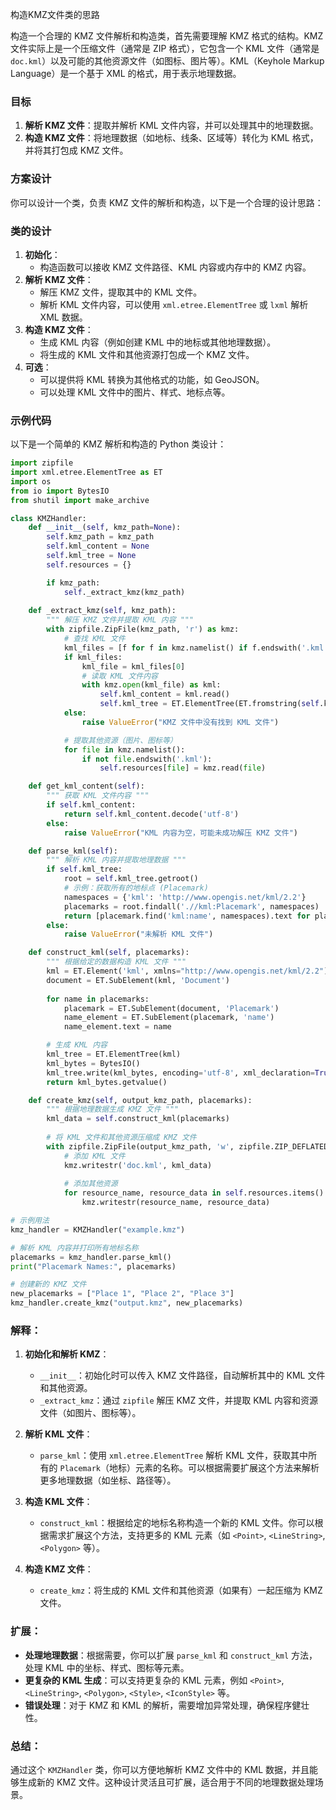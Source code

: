 构造KMZ文件类的思路

构造一个合理的 KMZ 文件解析和构造类，首先需要理解 KMZ 格式的结构。KMZ 文件实际上是一个压缩文件（通常是 ZIP 格式），它包含一个 KML 文件（通常是 `doc.kml`）以及可能的其他资源文件（如图标、图片等）。KML（Keyhole Markup Language）是一个基于 XML 的格式，用于表示地理数据。

### 目标
1. **解析 KMZ 文件**：提取并解析 KML 文件内容，并可以处理其中的地理数据。
2. **构造 KMZ 文件**：将地理数据（如地标、线条、区域等）转化为 KML 格式，并将其打包成 KMZ 文件。

### 方案设计
你可以设计一个类，负责 KMZ 文件的解析和构造，以下是一个合理的设计思路：

### 类的设计
1. **初始化**：
   - 构造函数可以接收 KMZ 文件路径、KML 内容或内存中的 KMZ 内容。
2. **解析 KMZ 文件**：
   - 解压 KMZ 文件，提取其中的 KML 文件。
   - 解析 KML 文件内容，可以使用 `xml.etree.ElementTree` 或 `lxml` 解析 XML 数据。
3. **构造 KMZ 文件**：
   - 生成 KML 内容（例如创建 KML 中的地标或其他地理数据）。
   - 将生成的 KML 文件和其他资源打包成一个 KMZ 文件。
4. **可选**：
   - 可以提供将 KML 转换为其他格式的功能，如 GeoJSON。
   - 可以处理 KML 文件中的图片、样式、地标点等。

### 示例代码

以下是一个简单的 KMZ 解析和构造的 Python 类设计：

```python
import zipfile
import xml.etree.ElementTree as ET
import os
from io import BytesIO
from shutil import make_archive

class KMZHandler:
    def __init__(self, kmz_path=None):
        self.kmz_path = kmz_path
        self.kml_content = None
        self.kml_tree = None
        self.resources = {}

        if kmz_path:
            self._extract_kmz(kmz_path)
    
    def _extract_kmz(self, kmz_path):
        """ 解压 KMZ 文件并提取 KML 内容 """
        with zipfile.ZipFile(kmz_path, 'r') as kmz:
            # 查找 KML 文件
            kml_files = [f for f in kmz.namelist() if f.endswith('.kml')]
            if kml_files:
                kml_file = kml_files[0]
                # 读取 KML 文件内容
                with kmz.open(kml_file) as kml:
                    self.kml_content = kml.read()
                    self.kml_tree = ET.ElementTree(ET.fromstring(self.kml_content))
            else:
                raise ValueError("KMZ 文件中没有找到 KML 文件")

            # 提取其他资源（图片、图标等）
            for file in kmz.namelist():
                if not file.endswith('.kml'):
                    self.resources[file] = kmz.read(file)

    def get_kml_content(self):
        """ 获取 KML 文件内容 """
        if self.kml_content:
            return self.kml_content.decode('utf-8')
        else:
            raise ValueError("KML 内容为空，可能未成功解压 KMZ 文件")

    def parse_kml(self):
        """ 解析 KML 内容并提取地理数据 """
        if self.kml_tree:
            root = self.kml_tree.getroot()
            # 示例：获取所有的地标点 (Placemark)
            namespaces = {'kml': 'http://www.opengis.net/kml/2.2'}
            placemarks = root.findall('.//kml:Placemark', namespaces)
            return [placemark.find('kml:name', namespaces).text for placemark in placemarks]
        else:
            raise ValueError("未解析 KML 文件")

    def construct_kml(self, placemarks):
        """ 根据给定的数据构造 KML 文件 """
        kml = ET.Element('kml', xmlns="http://www.opengis.net/kml/2.2")
        document = ET.SubElement(kml, 'Document')
        
        for name in placemarks:
            placemark = ET.SubElement(document, 'Placemark')
            name_element = ET.SubElement(placemark, 'name')
            name_element.text = name

        # 生成 KML 内容
        kml_tree = ET.ElementTree(kml)
        kml_bytes = BytesIO()
        kml_tree.write(kml_bytes, encoding='utf-8', xml_declaration=True)
        return kml_bytes.getvalue()

    def create_kmz(self, output_kmz_path, placemarks):
        """ 根据地理数据生成 KMZ 文件 """
        kml_data = self.construct_kml(placemarks)
        
        # 将 KML 文件和其他资源压缩成 KMZ 文件
        with zipfile.ZipFile(output_kmz_path, 'w', zipfile.ZIP_DEFLATED) as kmz:
            # 添加 KML 文件
            kmz.writestr('doc.kml', kml_data)
            
            # 添加其他资源
            for resource_name, resource_data in self.resources.items():
                kmz.writestr(resource_name, resource_data)

# 示例用法
kmz_handler = KMZHandler("example.kmz")

# 解析 KML 内容并打印所有地标名称
placemarks = kmz_handler.parse_kml()
print("Placemark Names:", placemarks)

# 创建新的 KMZ 文件
new_placemarks = ["Place 1", "Place 2", "Place 3"]
kmz_handler.create_kmz("output.kmz", new_placemarks)
```

### 解释：
1. **初始化和解析 KMZ**：
   - `__init__`：初始化时可以传入 KMZ 文件路径，自动解析其中的 KML 文件和其他资源。
   - `_extract_kmz`：通过 `zipfile` 解压 KMZ 文件，并提取 KML 内容和资源文件（如图片、图标等）。
   
2. **解析 KML 文件**：
   - `parse_kml`：使用 `xml.etree.ElementTree` 解析 KML 文件，获取其中所有的 `Placemark`（地标）元素的名称。可以根据需要扩展这个方法来解析更多地理数据（如坐标、路径等）。
   
3. **构造 KML 文件**：
   - `construct_kml`：根据给定的地标名称构造一个新的 KML 文件。你可以根据需求扩展这个方法，支持更多的 KML 元素（如 `<Point>`, `<LineString>`, `<Polygon>` 等）。
   
4. **构造 KMZ 文件**：
   - `create_kmz`：将生成的 KML 文件和其他资源（如果有）一起压缩为 KMZ 文件。

### 扩展：
- **处理地理数据**：根据需要，你可以扩展 `parse_kml` 和 `construct_kml` 方法，处理 KML 中的坐标、样式、图标等元素。
- **更复杂的 KML 生成**：可以支持更复杂的 KML 元素，例如 `<Point>`, `<LineString>`, `<Polygon>`, `<Style>`, `<IconStyle>` 等。
- **错误处理**：对于 KMZ 和 KML 的解析，需要增加异常处理，确保程序健壮性。

### 总结：
通过这个 `KMZHandler` 类，你可以方便地解析 KMZ 文件中的 KML 数据，并且能够生成新的 KMZ 文件。这种设计灵活且可扩展，适合用于不同的地理数据处理场景。